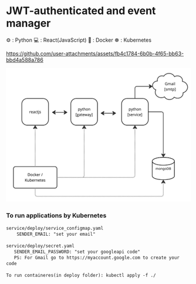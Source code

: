 # JWT-authenticated and event manager

  ⚙️ : Python
  💻 : React(JavaScript)
  🐳 : Docker
  ☸️ : Kubernetes

https://github.com/user-attachments/assets/fb4c1784-6b0b-4f65-bb63-bbd4a588a786

![alt text](https://github.com/fabiose81/events/blob/master/events.jpg?raw=true)

### To run applications by Kubernetes
    service/deploy/service_configmap.yaml
        SENDER_EMAIL: "set your email"
      
    service/deploy/secret.yaml
       SENDER_EMAIL_PASSWORD: "set your googleapi code"
       PS: For Gmail go to https://myaccount.google.com to create your code

    To run containeres(in deploy folder): kubectl apply -f ./
